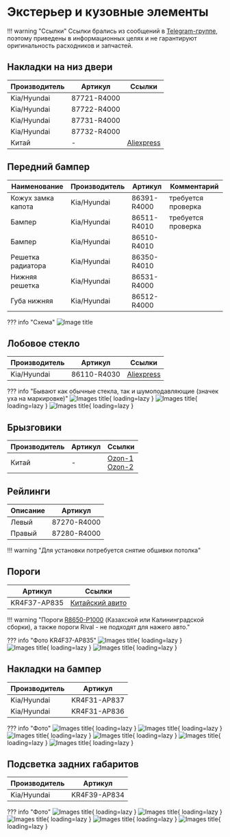 # Экстерьер и кузовные элементы

!!! warning "Ссылки"
    Ссылки брались из сообщений в [Telegram-группе](https://t.me/Kia_Sportage_5_Turbo), поэтому приведены в информационных целях и не гарантируют оригинальность расходников и запчастей.

## Накладки на низ двери

| Производитель | Артикул   | Ссылки |
|---|---|---|
| Kia/Hyundai |87721-R4000 |
| Kia/Hyundai |87722-R4000 |
| Kia/Hyundai |87731-R4000 |
| Kia/Hyundai |87732-R4000 |
| Китай | - | [Aliexpress](https://aliexpress.ru/item/1005007795959195.html)|

## Передний бампер 

|Наименование| Производитель | Артикул   | Комментарий |
|---|---|---| --- |
| Кожух замка капота| Kia/Hyundai |86391-R4000 | требуется проверка |
| Бампер | Kia/Hyundai | 86511-R4010 | требуется проверка |
| Бампер | Kia/Hyundai | 86510-R4010 | | 
| Решетка радиатора | Kia/Hyundai | 86350-R4010 | |
| Нижняя решетка | Kia/Hyundai | 86531-R4000 | | 
| Губа нижняя | Kia/Hyundai | 86512-R4000 | | 

??? info "Схема"
    ![Image title](../images/photo_2025-10-30_11-39-45.jpg) 


## Лобовое стекло

| Производитель | Артикул | Ссылки |
|---|---| --- |
| Kia/Hyundai | 86110-R4030 | [Aliexpress](https://sl.aliexpress.ru/p?key=d2KcV8Z) |


??? info "Бывают как обычные стекла, так и шумоподавляющие (значек уха на маркировке)"
    ![Images title](../images/glass_1.jpg){ loading=lazy }
    ![Images title](../images/glass_2.jpg){ loading=lazy }
    ![Images title](../images/glass_3.jpg){ loading=lazy }


## Брызговики

| Производитель | Артикул   | Ссылки |
|---|---|---|
| Китай | - | [Ozon-1](https://ozon.ru/t/mzDJV1R)<br>[Ozon-2](https://ozon.ru/t/2HeQkRS)|

## Рейлинги

| Описание | Артикул |
| --- | --- |
| Левый | 87270-R4000 |
| Правый| 87280-R4000 |

!!! warning "Для установки потребуется снятие обшивки потолка"

## Пороги
| Артикул | Ссылки |
|---|---|
| KR4F37-AP835 | [Китайский авито](https://www.goofish.com/item?spm=a21ybx.personal.feeds.5.fdff6ac2bfnfSn&id=971696335272&categoryId=50023914)|


!!! warning "Пороги [R8650-P1000](https://www.kia.ru/service/accessories/R8650P1000/) (Казахской или Калининградской сборки), а также пороги Rival - не подходят для нажего авто."


??? info "Фото KR4F37-AP835"
    ![Images title](../images/KR4F37-AP835_1.avif){ loading=lazy }
    ![Images title](../images/KR4F37-AP835_2.avif){ loading=lazy }
    ![Images title](../images/KR4F37-AP835_3.avif){ loading=lazy }

## Накладки на бампер
| Производитель | Артикул |
| --- | --- |
| Kia/Hyundai | KR4F31-AP837 |
| Kia/Hyundai| KR4F31-AP836 |

??? info "Фото"
    ![Images title](../images/KR4F31-AP837_1.avif){ loading=lazy }
    ![Images title](../images/KR4F31-AP837_2.avif){ loading=lazy }
    ![Images title](../images/KR4F31-AP837_3.avif){ loading=lazy }
    ![Images title](../images/KR4F31-AP837_4.avif){ loading=lazy }
    ![Images title](../images/KR4F31-AP837_5.avif){ loading=lazy }
    ![Images title](../images/KR4F31-AP837_6.avif){ loading=lazy }

## Подсветка задних габаритов
| Производитель | Артикул |
| --- | --- |
| Kia/Hyundai | KR4F39-AP834 |

??? info "Фото"
    ![Images title](../images/KR4F39-AP834_1.avif){ loading=lazy }
    ![Images title](../images/KR4F39-AP834_2.avif){ loading=lazy }
    ![Images title](../images/KR4F39-AP834_3.avif){ loading=lazy }
    ![Images title](../images/KR4F39-AP834_4.avif){ loading=lazy }
    ![Images title](../images/KR4F39-AP834_5.avif){ loading=lazy }

